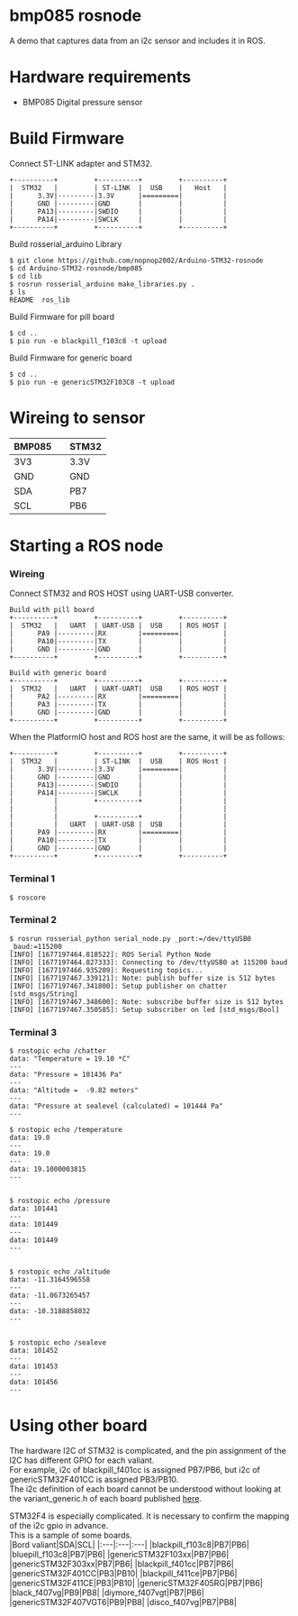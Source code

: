 # bmp085 rosnode
A demo that captures data from an i2c sensor and includes it in ROS.   



# Hardware requirements
- BMP085 Digital pressure sensor


# Build Firmware
Connect ST-LINK adapter and STM32.
```
+----------+         +----------+         +----------+
|  STM32   |         | ST-LINK  |  USB    |   Host   |
|      3.3V|---------|3.3V      |=========|          |
|      GND |---------|GND       |         |          |
|      PA13|---------|SWDIO     |         |          |
|      PA14|---------|SWCLK     |         |          |
+----------+         +----------+         +----------+
```

Build rosserial_arduino Library
```
$ git clone https://github.com/nopnop2002/Arduino-STM32-rosnode
$ cd Arduino-STM32-rosnode/bmp085
$ cd lib
$ rosrun rosserial_arduino make_libraries.py .
$ ls
README  ros_lib
```


Build Firmware for pill board
```
$ cd ..
$ pio run -e blackpill_f103c8 -t upload
```

Build Firmware for generic board
```
$ cd ..
$ pio run -e genericSTM32F103C8 -t upload
```


# Wireing to sensor
|BMP085||STM32|
|:---|:---|:---|
|3V3||3.3V|
|GND||GND|
|SDA||PB7|
|SCL||PB6|


# Starting a ROS node

### Wireing
Connect STM32 and ROS HOST using UART-USB converter.

```
Build with pill board
+----------+         +----------+         +----------+
|  STM32   |   UART  | UART-USB |  USB    | ROS HOST |
|      PA9 |---------|RX        |=========|          |
|      PA10|---------|TX        |         |          |
|      GND |---------|GND       |         |          |
+----------+         +----------+         +----------+

Build with generic board
+----------+         +----------+         +----------+
|  STM32   |   UART  | UART-UART|  USB    | ROS HOST |
|      PA2 |---------|RX        |=========|          |
|      PA3 |---------|TX        |         |          |
|      GND |---------|GND       |         |          |
+----------+         +----------+         +----------+
```

When the PlatformIO host and ROS host are the same, it will be as follows:
```
+----------+         +----------+         +----------+
|  STM32   |         | ST-LINK  |  USB    | ROS Host |
|      3.3V|---------|3.3V      |=========|          |
|      GND |---------|GND       |         |          |
|      PA13|---------|SWDIO     |         |          |
|      PA14|---------|SWCLK     |         |          |
|          |         +----------+         |          |
|          |                              |          |
|          |         +----------+         |          |
|          |   UART  | UART-USB |  USB    |          |
|      PA9 |---------|RX        |=========|          |
|      PA10|---------|TX        |         |          |
|      GND |---------|GND       |         |          |
+----------+         +----------+         +----------+
```

### Terminal 1
```
$ roscore
```

### Terminal 2
```
$ rosrun rosserial_python serial_node.py _port:=/dev/ttyUSB0 _baud:=115200
[INFO] [1677197464.818522]: ROS Serial Python Node
[INFO] [1677197464.827333]: Connecting to /dev/ttyUSB0 at 115200 baud
[INFO] [1677197466.935209]: Requesting topics...
[INFO] [1677197467.339121]: Note: publish buffer size is 512 bytes
[INFO] [1677197467.341800]: Setup publisher on chatter [std_msgs/String]
[INFO] [1677197467.348600]: Note: subscribe buffer size is 512 bytes
[INFO] [1677197467.350585]: Setup subscriber on led [std_msgs/Bool]
```

### Terminal 3
```
$ rostopic echo /chatter
data: "Temperature = 19.10 *C"
---
data: "Pressure = 101436 Pa"
---
data: "Altitude =  -9.82 meters"
---
data: "Pressure at sealevel (calculated) = 101444 Pa"
---

$ rostopic echo /temperature
data: 19.0
---
data: 19.0
---
data: 19.1000003815
---


$ rostopic echo /pressure
data: 101441
---
data: 101449
---
data: 101449
---


$ rostopic echo /altitude
data: -11.3164596558
---
data: -11.0673265457
---
data: -10.3188858032
---


$ rostopic echo /sealeve
data: 101452
---
data: 101453
---
data: 101456
---
```


# Using other board
The hardware I2C of STM32 is complicated, and the pin assignment of the I2C has different GPIO for each valiant.   
For example, i2c of blackpill_f401cc is assigned PB7/PB6, but i2c of genericSTM32F401CC is assigned PB3/PB10.   
The i2c definition of each board cannot be understood without looking at the variant_generic.h of each board published [here](https://github.com/stm32duino/Arduino_Core_STM32/tree/main/variants).   

STM32F4 is especially complicated.
It is necessary to confirm the mapping of the i2c gpio in advance.   
This is a sample of some boards.   
|Bord valiant|SDA|SCL|
|:---|:---|:---|
|blackpill_f103c8|PB7|PB6|
|bluepill_f103c8|PB7|PB6|
|genericSTM32F103xx|PB7|PB6|
|genericSTM32F303xx|PB7|PB6|
|blackpill_f401cc|PB7|PB6|
|genericSTM32F401CC|PB3|PB10|
|blackpill_f411ce|PB7|PB6|
|genericSTM32F411CE|PB3|PB10|
|genericSTM32F405RG|PB7|PB6|
|black_f407vg|PB9|PB8|
|diymore_f407vgt|PB7|PB6|
|genericSTM32F407VGT6|PB9|PB8|
|disco_f407vg|PB7|PB8|
